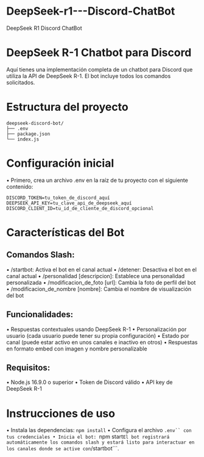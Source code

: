# DeepSeek-r1---Discord-ChatBot
DeepSeek R1 Discord ChatBot

# DeepSeek R-1 Chatbot para Discord
Aquí tienes una implementación completa de un chatbot para Discord que utiliza la API de DeepSeek R-1. El bot incluye todos los comandos solicitados.

# Estructura del proyecto
```
deepseek-discord-bot/
├── .env
├── package.json
└── index.js
```

# Configuración inicial
• Primero, crea un archivo .env en la raíz de tu proyecto con el siguiente contenido:
```
DISCORD_TOKEN=tu_token_de_discord_aquí
DEEPSEEK_API_KEY=tu_clave_api_de_deepseek_aquí
DISCORD_CLIENT_ID=tu_id_de_cliente_de_discord_opcional
```

# Características del Bot
## Comandos Slash:
• /startbot: Activa el bot en el canal actual
• /detener: Desactiva el bot en el canal actual
• /personalidad [descripcion]: Establece una personalidad personalizada
• /modificacion_de_foto [url]: Cambia la foto de perfil del bot
• /modificacion_de_nombre [nombre]: Cambia el nombre de visualización del bot
## Funcionalidades:
• Respuestas contextuales usando DeepSeek R-1
• Personalización por usuario (cada usuario puede tener su propia configuración)
• Estado por canal (puede estar activo en unos canales e inactivo en otros)
• Respuestas en formato embed con imagen y nombre personalizable
## Requisitos:
• Node.js 16.9.0 o superior
• Token de Discord válido
• API key de DeepSeek R-1

# Instrucciones de uso
• Instala las dependencias:
```npm install```
• Configura el archivo ```.env`` con tus credenciales
• Inicia el bot:
```npm start```
El bot registrará automáticamente los comandos slash y estará listo para interactuar en los canales donde se active con ```/startbot```.
